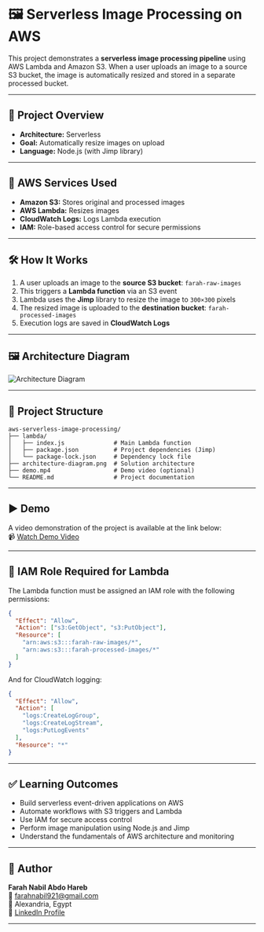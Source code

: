 # 🖼️ Serverless Image Processing on AWS

This project demonstrates a **serverless image processing pipeline** using AWS Lambda and Amazon S3. When a user uploads an image to a source S3 bucket, the image is automatically resized and stored in a separate processed bucket.

---

## 📌 Project Overview

- **Architecture:** Serverless  
- **Goal:** Automatically resize images on upload  
- **Language:** Node.js (with Jimp library)

---

## 🧰 AWS Services Used

- **Amazon S3:** Stores original and processed images  
- **AWS Lambda:** Resizes images  
- **CloudWatch Logs:** Logs Lambda execution  
- **IAM:** Role-based access control for secure permissions


---

## 🛠️ How It Works

1. A user uploads an image to the **source S3 bucket**: `farah-raw-images`
2. This triggers a **Lambda function** via an S3 event
3. Lambda uses the **Jimp** library to resize the image to `300×300` pixels
4. The resized image is uploaded to the **destination bucket**: `farah-processed-images`
5. Execution logs are saved in **CloudWatch Logs**

---

## 🖼️ Architecture Diagram

![Architecture Diagram](./architecture-diagram.png)

---

## 📁 Project Structure

```
aws-serverless-image-processing/
├── lambda/
│   ├── index.js              # Main Lambda function
│   ├── package.json          # Project dependencies (Jimp)
│   └── package-lock.json     # Dependency lock file
├── architecture-diagram.png  # Solution architecture
├── demo.mp4                  # Demo video (optional)
└── README.md                 # Project documentation
```

---

## ▶️ Demo

A video demonstration of the project is available at the link below:  
📹 [Watch Demo Video](https://drive.google.com/file/d/14Yv-locjHRiY64Y13JOQLZrfRwMlI0o9/view?usp=sharing)

---

## 🔐 IAM Role Required for Lambda

The Lambda function must be assigned an IAM role with the following permissions:

```json
{
  "Effect": "Allow",
  "Action": ["s3:GetObject", "s3:PutObject"],
  "Resource": [
    "arn:aws:s3:::farah-raw-images/*",
    "arn:aws:s3:::farah-processed-images/*"
  ]
}
```

And for CloudWatch logging:

```json
{
  "Effect": "Allow",
  "Action": [
    "logs:CreateLogGroup",
    "logs:CreateLogStream",
    "logs:PutLogEvents"
  ],
  "Resource": "*"
}
```

---

## ✅ Learning Outcomes

- Build serverless event-driven applications on AWS  
- Automate workflows with S3 triggers and Lambda  
- Use IAM for secure access control  
- Perform image manipulation using Node.js and Jimp  
- Understand the fundamentals of AWS architecture and monitoring

---

## 👤 Author

**Farah Nabil Abdo Hareb**  
📧 farahnabil921@gmail.com  
📍 Alexandria, Egypt  
🔗 [LinkedIn Profile](https://linkedin.com/in/farah-nabil-42b1962b5)

---
